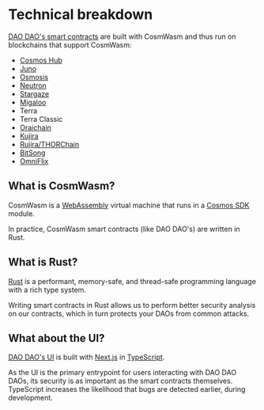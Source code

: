 # Technical breakdown

[DAO DAO's smart contracts](https://github.com/DA0-DA0/dao-contracts) are built with CosmWasm and thus run on blockchains that support CosmWasm:

- [Cosmos Hub](https://hub.cosmos.network)
- [Juno](https://junonetwork.io)
- [Osmosis](https://osmosis.zone)
- [Neutron](https://www.neutron.org)
- [Stargaze](https://stargaze.zone)
- [Migaloo](https://twitter.com/migaloo_zone)
- Terra
- Terra Classic
- [Oraichain](https://orai.io)
- [Kujira](https://kujira.network)
- [Rujira/THORChain](https://rujira.network)
- [BitSong](https://bitsong.io)
- [OmniFlix](https://omniflix.network)

## What is CosmWasm?

CosmWasm is a [WebAssembly](https://webassembly.org) virtual machine that runs in a [Cosmos SDK](https://docs.cosmos.network) module.

In practice, CosmWasm smart contracts (like DAO DAO's) are written in Rust.

## What is Rust?

[Rust](https://www.rust-lang.org) is a performant, memory-safe, and thread-safe programming language with a rich type system.

Writing smart contracts in Rust allows us to perform better security analysis on our contracts, which in turn protects your DAOs from common attacks.

## What about the UI?

[DAO DAO's UI](https://github.com/DA0-DA0/dao-dao-ui) is built with [Next.js](https://nextjs.org) in [TypeScript](https://www.typescriptlang.org).

As the UI is the primary entrypoint for users interacting with DAO DAO DAOs, its security is as important as the smart contracts themselves. TypeScript increases the likelihood that bugs are detected earlier, during development.
